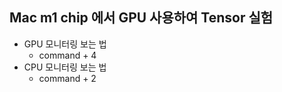 ## Mac m1 chip 에서 GPU 사용하여 Tensor 실험 
  
-  GPU 모니터링 보는 법 
   -  command + 4
-  CPU 모니터링 보는 법
   -  command + 2    
  

